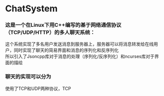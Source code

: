 # ChatSystem
  ### 这是一个在Linux下用C++编写的基于网络通信协议（TCP/UDP/HTTP）的多人聊天系统：  
  这个系统实现了多名用户发送消息到服务器上，服务器可以将消息转发给在线用户，同时实现了聊天的简易界面和消息的序列化和反序列化  
  所以引入了Jsoncpp库对于消息的处理（序列化/反序列化）和ncurses库对于界面的描绘  
  ### 聊天的实现可以分为
  使用了TCP和UDP两种协议，TCP
  
